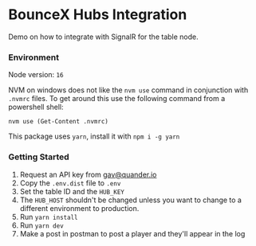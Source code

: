 # BounceX Hubs Integration

Demo on how to integrate with SignalR for the table node.

### Environment

Node version: `16`

NVM on windows does not like the `nvm use` command in conjunction with `.nvmrc` files. To get around this use the following command from a powershell shell:

`nvm use (Get-Content .nvmrc)`

This package uses `yarn`, install it with `npm i -g yarn`

### Getting Started

1. Request an API key from [gav@quander.io](mailto:gav@quander.io)
2. Copy the `.env.dist` file to `.env`
3. Set the table ID and the `HUB_KEY`
4. The `HUB_HOST` shouldn't be changed unless you want to change to a different environment to production.
5. Run `yarn install`
6. Run `yarn dev`
7. Make a post in postman to post a player and they'll appear in the log
